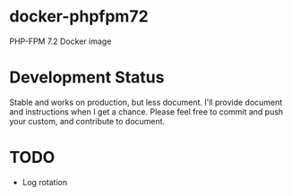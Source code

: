 # docker-phpfpm72
PHP-FPM 7.2 Docker image

# Development Status
Stable and works on production, but less document. I'll provide document and instructions when I get a chance. Please feel free to commit and push your custom, and contribute to document.

# TODO
- Log rotation
